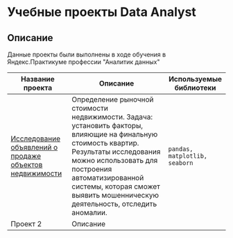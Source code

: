 # Учебные проекты  Data Analyst
## Описание
Данные проекты были выполнены в ходе обучения в Яндекс.Практикуме профессии "Аналитик данных" 

Название проекта  | Описание | Используемые библиотеки
 -----------------| ---------|-------------------------
[Исследование объявлений о продаже объектов недвижимости](https://github.com/AnnaFirs/data-analytics/blob/main/%D0%B8%D1%81%D1%81%D0%BB%D0%B5%D0%B4%D0%BE%D0%B2%D0%B0%D0%BD%D0%B8%D0%B5%20%D1%80%D1%8B%D0%BD%D0%BA%D0%B0%20%D0%BD%D0%B5%D0%B4%D0%B2%D0%B8%D0%B6%D0%B8%D0%BC%D0%BE%D1%81%D1%82%D0%B8/real%20estate%20market%20research.ipynb) | Определение рыночной стоимости недвижимости. Задача: установить факторы, влияющие на финальную стоимость квартир. Результаты исследования можно использовать для построения автоматизированной системы, которая сможет выявить мошенническую деятельность, отследить аномалии. |```pandas, matplotlib, seaborn```
Проект 2 | Описание |
